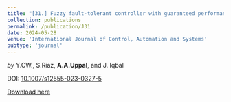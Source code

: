 ```yaml
---
title: "[31.] Fuzzy fault-tolerant controller with guaranteed performance for mimo systems under uncertain initial state"
collection: publications
permalink: /publication/J31
date: 2024-05-28
venue: 'International Journal of Control, Automation and Systems'
pubtype: 'journal'
---
```

*by* Y.CW., S.Riaz, **A.A.Uppal**, and J. Iqbal 

DOI: [10.1007/s12555-023-0327-5](https://link.springer.com/article/10.1007/s12555-023-0327-5)

[Download here](https://aauppal.github.io/files/J31.pdf)
